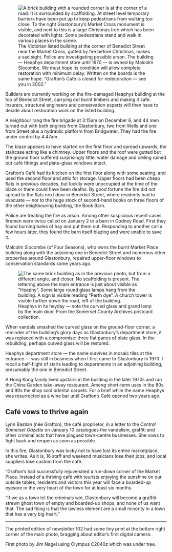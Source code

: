 <figure>
<img src="../heapheys2001.jpg" alt="A brick building with a rounded corner is at the corner of a road. It is surrounded by scaffolding. At street level temporary barriers have been put up to keep pedestrians from walking too close. To the right Glastonbury’s Market Cross monument is visible, and next to this is a large Christmas tree which has been decorated with lights. Some pedestrians stand and walk in various places in the scene.">
<figcaption>
The Victorian listed building at the corner of Benedict Street near the
Market Cross, gutted by fire before Christmas, makes a sad sight. Police
are investigating possible arson. The building — Heaphys department
store until 1970 — is owned by Malcolm Slocombe. We must hope its
condition will allow complete restoration with minimum delay. Written on
the boards is the same hope: “Grafton’s Café is closed for redecoration
— see you in 2002.”
</figcaption>
</figure>

Builders are currently working on the fire-damaged Heaphys building at
the top of Benedict Street, carrying out burnt timbers and making it
safe. Insurers, structural engineers and conservation experts will then
have to decide about restoration work on the listed building.

A neighbour rang the fire brigade at 3:15am on December 6, and 44 men
turned out with both engines from Glastonbury, two from Wells and one
from Street plus a hydraulic platform from Bridgwater. They had the fire
under control by 4:47am.

The blaze appears to have started on the first floor and spread upwards,
the staircase acting like a chimney. Upper floors and the roof were
gutted but the ground floor suffered surprisingly little: water damage
and ceiling ruined but café fittings and plate-glass windows intact.

Grafton’s Café had its kitchen on the first floor along with some
seating, and used the second floor and attic for storage. Upper floors
had been cheap flats in previous decades, but luckily were unoccupied at
the time of the blaze or there could have been deaths. By good fortune
the fire did not spread to the flats next door in Benedict Street, where
residents had to evacuate — nor to the huge stock of second-hand books
on three floors of the other neighbouring building, the Book Barn.

Police are treating the fire as arson. Among other suspicious recent
cases, firemen were twice called on January 2 to a barn in Godney Road.
First they found burning bales of hay and put them out. Responding to
another call a few hours later, they found the barn itself blazing and
were unable to save it.

Malcolm Slocombe (of Four Seasons), who owns the burnt Market Place
building along with the adjoining one in Benedict Street and numerous
other properties around Glastonbury, repaired upper-floor windows to
conservation standards some years ago.

<figure>
<img src="../heapheys1900.jpg" alt="The same brick building as in the previous photo, but from a different angle, and closer. No scaffolding is present. The lettering above the main entrance is just about visible as “Heaphy”. Some large round glass lamps hang from the building. A sign is visible reading “Perth dye”. A church tower is visible further down the road, left of the building.">
<figcaption>
Heaphys in its heyday — note the curved glass and grand lamp by the main
door. From the Somerset County Archives postcard collection.
</figcaption>
</figure>

When vandals smashed the curved glass on the ground-floor corner, a
reminder of the building’s glory days as Glastonbury’s department store,
it was replaced with a compromise: three flat panes of plate glass. In
the rebuilding, perhaps curved glass will be restored.

Heaphys department store — the name survives in mosaic tiles at the
entrance — was still in business when I first came to Glastonbury in
1970. I recall a half-flight of stairs leading to departments in an
adjoining building, presumably the one in Benedict Street.

A Hong Kong family lived upstairs in the building in the later 1970s and
ran the China Garden take-away restaurant. Among short-term uses in the
80s and 90s the shop sold oriental carpets. For a brief while the name
Heaphys was resurrected as a wine bar until Grafton’s Café opened two
years ago.

Café vows to thrive again
-------------------------

Lynn Bastian (née Grafton), the café proprietor, in a letter to the
*Central Somerset Gazette* on January 10 catalogues the vandalism,
graffiti and other criminal acts that have plagued town-centre
businesses. She vows to fight back and reopen as soon as possible.

In this fire, Glastonbury was lucky not to have lost its entire
marketplace, she writes. As it is, 16 staff and weekend musicians lose
their jobs, and local suppliers lose custom from the café.

“Grafton’s had successfully rejuvenated a run-down corner of the Market
Place. Instead of a thriving café with tourists enjoying the sunshine on
our outside tables, residents and visitors this year will face a
boarded-up eyesore in the very heart of the town for at least six
months.

“If we as a town let the criminals win, Glastonbury will become a
graffiti-strewn ghost town of empty and boarded-up shops, and none of us
want that. The sad thing is that the lawless element are a small
minority in a town that has a very big heart.”

------------------------------------------------------------------------

<footer class="ednote">

The printed edition of newsletter 102 had some tiny print at the bottom
right corner of the main photo, bragging about editor’s first digital
camera:

First photo by Jim Nagel using Olympus C2040z which was under tree.

</footer>
